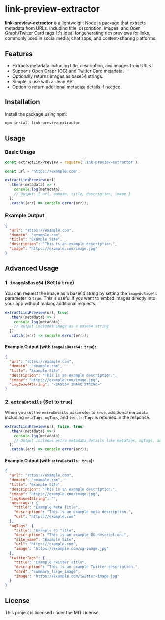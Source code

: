 # link-preview-extractor

**link-preview-extractor** is a lightweight Node.js package that extracts metadata from URLs, including title, description, images, and Open Graph/Twitter Card tags. It's ideal for generating rich previews for links, commonly used in social media, chat apps, and content-sharing platforms.

## Features
- Extracts metadata including title, description, and images from URLs.
- Supports Open Graph (OG) and Twitter Card metadata.
- Optionally returns images as base64 strings.
- Simple to use with a clean API.
- Option to return additional metadata details if needed.

## Installation

Install the package using npm:

```bash
npm install link-preview-extractor
```

## Usage

### Basic Usage

```javascript
const extractLinkPreview = require('link-preview-extractor');

const url = 'https://example.com';

extractLinkPreview(url)
  .then((metadata) => {
    console.log(metadata);
    // Output: { url, domain, title, description, image }
  })
  .catch((err) => console.error(err));
```

### Example Output

```json
{
  "url": "https://example.com",
  "domain": "example.com",
  "title": "Example Site",
  "description": "This is an example description.",
  "image": "https://example.com/image.jpg"
}
```

## Advanced Usage

### 1. `imageAsBase64` (Set to `true`)

You can request the image as a base64 string by setting the `imageAsBase64` parameter to `true`. This is useful if you want to embed images directly into your app without making additional requests.

```javascript
extractLinkPreview(url, true)
  .then((metadata) => {
    console.log(metadata);
    // Output includes image as a base64 string
  })
  .catch((err) => console.error(err));
```

#### Example Output (with `imageAsBase64: true`):

```json
{
  "url": "https://example.com",
  "domain": "example.com",
  "title": "Example Site",
  "description": "This is an example description.",
  "image": "https://example.com/image.jpg",
  "imgBase64String": "<BASE64 IMAGE STRING>"
}
```

### 2. `extraDetails` (Set to `true`)

When you set the `extraDetails` parameter to `true`, additional metadata including `metaTags`, `ogTags`, and `twitterTags` is returned in the response.

```javascript
extractLinkPreview(url, false, true)
  .then((metadata) => {
    console.log(metadata);
    // Output includes extra metadata details like metaTags, ogTags, and twitterTags
  })
  .catch((err) => console.error(err));
```

#### Example Output (with `extraDetails: true`):

```json
{
  "url": "https://example.com",
  "domain": "example.com",
  "title": "Example Site",
  "description": "This is an example description.",
  "image": "https://example.com/image.jpg",
  "imgBase64String": "",
  "metaTags": {
    "title": "Example Meta Title",
    "description": "This is an example meta description.",
    "url": "https://example.com"
  },
  "ogTags": {
    "title": "Example OG Title",
    "description": "This is an example OG description.",
    "site_name": "Example Site",
    "url": "https://example.com",
    "image": "https://example.com/og-image.jpg"
  },
  "twitterTags": {
    "title": "Example Twitter Title",
    "description": "This is an example Twitter description.",
    "card": "summary_large_image",
    "image": "https://example.com/twitter-image.jpg"
  }
}
```

## License

This project is licensed under the MIT License.
